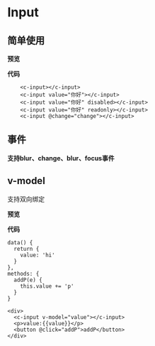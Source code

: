 # Input
## 简单使用
**预览**

<ClientOnly>
<input-demo>
</input-demo>
</ClientOnly>

**代码**
```
    <c-input></c-input>
    <c-input value="你好"></c-input>
    <c-input value="你好" disabled></c-input>
    <c-input value="你好" readonly></c-input>
    <c-input @change="change"></c-input>
```

## 事件
**支持blur、change、blur、focus事件**

## v-model
支持双向绑定

**预览**


<ClientOnly>
<input-demo2>
</input-demo2>
</ClientOnly>

**代码**
```
data() {
  return {
    value: 'hi'
  }
},
methods: {
  addP(e) {
    this.value += 'p'
  }
}

<div>
  <c-input v-model="value"></c-input>
  <p>value:{{value}}</p>
  <button @click="addP">addP</button>
</div>
```